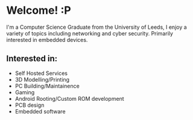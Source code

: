 # **Welcome! :P**

I'm a Computer Science Graduate from the University of Leeds, I enjoy a variety of topics including networking and cyber security. Primarily interested in embedded devices.

## Interested in:
- Self Hosted Services
- 3D Modelling/Printing
- PC Building/Maintainence
- Gaming
- Android Rooting/Custom ROM development
- PCB design
- Embedded software

